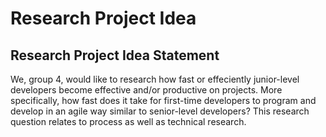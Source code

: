 # Research Project Idea

## Research Project Idea Statement
We, group 4, would like to research how fast or effeciently junior-level developers become effective and/or productive on projects. More specifically, how fast does it take for first-time developers to program and develop in an agile way similar to senior-level developers? This research question relates to process as well as technical research.
